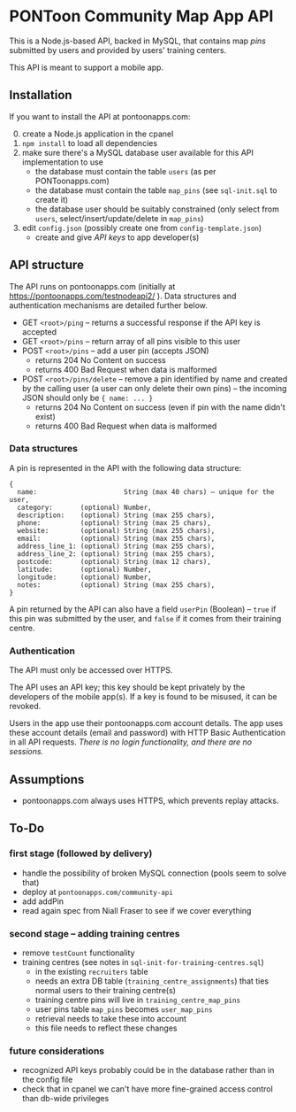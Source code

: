 # PONToon Community Map App API

This is a Node.js-based API, backed in MySQL, that contains map _pins_ submitted by users and provided by users' training centers.

This API is meant to support a mobile app.

## Installation

If you want to install the API at pontoonapps.com:

0. create a Node.js application in the cpanel
1. `npm install` to load all dependencies
2. make sure there's a MySQL database user available for this API implementation to use
   * the database must contain the table `users` (as per PONToonapps.com)
   * the database must contain the table `map_pins` (see `sql-init.sql` to create it)
   * the database user should be suitably constrained (only select from `users`, select/insert/update/delete in `map_pins`)
3. edit `config.json` (possibly create one from `config-template.json`)
   * create and give _API keys_ to app developer(s)


## API structure

The API runs on pontoonapps.com (initially at https://pontoonapps.com/testnodeapi2/ ). Data structures and authentication mechanisms are detailed further below.

* GET `<root>/ping` – returns a successful response if the API key is accepted
* GET `<root>/pins` – return array of all pins visible to this user
* POST `<root>/pins` – add a user pin (accepts JSON)
  * returns 204 No Content on success
  * returns 400 Bad Request when data is malformed
* POST `<root>/pins/delete` – remove a pin identified by name and created by the calling user (a user can only delete their own pins) – the incoming JSON should only be `{ name: ... }`
  * returns 204 No Content on success (even if pin with the name didn't exist)
  * returns 400 Bad Request when data is malformed

### Data structures

A pin is represented in the API with the following data structure:
```
{
  name:                      String (max 40 chars) – unique for the user,
  category:       (optional) Number,
  description:    (optional) String (max 255 chars),
  phone:          (optional) String (max 25 chars),
  website:        (optional) String (max 255 chars),
  email:          (optional) String (max 255 chars),
  address_line_1: (optional) String (max 255 chars),
  address_line_2: (optional) String (max 255 chars),
  postcode:       (optional) String (max 12 chars),
  latitude:       (optional) Number,
  longitude:      (optional) Number,
  notes:          (optional) String (max 255 chars),
}
```

A pin returned by the API can also have a field `userPin` (Boolean) – `true` if this pin was submitted by the user, and `false` if it comes from their training centre.


### Authentication

The API must only be accessed over HTTPS.

The API uses an API key; this key should be kept privately by the developers of the mobile app(s). If a key is found to be misused, it can be revoked.

Users in the app use their pontoonapps.com account details. The app uses these account details (email and password) with HTTP Basic Authentication in all API requests. _There is no login functionality, and there are no sessions._




## Assumptions

* pontoonapps.com always uses HTTPS, which prevents replay attacks.

## To-Do

### first stage (followed by delivery)

* handle the possibility of broken MySQL connection (pools seem to solve that)
* deploy at `pontoonapps.com/community-api`
* add addPin
* read again spec from Niall Fraser to see if we cover everything

### second stage – adding training centres

* remove `testCount` functionality
* training centres (see notes in `sql-init-for-training-centres.sql`)
  * in the existing `recruiters` table
  * needs an extra DB table (`training_centre_assignments`) that ties normal users to their training centre(s)
  * training centre pins will live in `training_centre_map_pins`
  * user pins table `map_pins` becomes `user_map_pins`
  * retrieval needs to take these into account
  * this file needs to reflect these changes

### future considerations

* recognized API keys probably could be in the database rather than in the config file
* check that in cpanel we can't have more fine-grained access control than db-wide privileges

